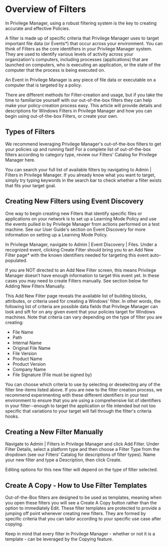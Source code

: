 [title]: # (Overview of Filters)
[tags]: # (architecture)
[priority]: # (20)
# Overview of Filters
In Privilege Manager, using a robust filtering system is the key to creating accurate and effective Policies.

A filter is made up of specific criteria that Privilege Manager uses to target important file data (or Events*) that occur across your environment. You can think of Filters as the core identifiers in your Privilege Manager system. They are used to identify various levels of activity across your organization's computers, including processes (applications) that are launched on computers, who is executing an application, or the state of the computer that the process is being executed on.

An Event in Privilege Manager is any piece of file data or executable on a computer that is targeted by a policy.

There are different methods for Filter-creation and usage, but if you take the time to familiarize yourself with our out-of-the-box filters they can help make your policy-creation process easy. This article will provide details and descriptions for Windows Filters in Privilege Manager and how you can begin using out-of-the-box Filters, or create your own.

## Types of Filters
We recommend leveraging Privilege Manager's out-of-the-box filters to get your policies up and running fast! For a complete list of out-of-the-box filters according to category type, review our Filters' Catalog for Privilege Manager here.

You can search your full list of available filters by navigating to Admin | Filters in Privilege Manager. If you already know what you want to target, simply try typing keywords in the search bar to check whether a filter exists that fits your target goal.

## Creating New Filters using Event Discovery

One way to begin creating new Filters that identify specific files or applications on your network is to set up a Learning Mode Policy and use the events pulled in by Privilege Manager from actions performed on a test machine. See our User Guide's section on Event Discovery for more information on setting up a Learning Mode Policy.

In Privilege Manager, navigate to Admin | Event Discovery | Files. Under a recognized event, clicking Create Filter should bring you to an Add New Filter page* with the known identifiers needed for targeting this event auto-populated.

If you are NOT directed to an Add New Filter screen, this means Privilege Manager doesn’t have enough information to target this event yet. In these cases you may need to create Filters manually. See section below for Adding New Filters Manually.

This Add New Filter page reveals the available list of building blocks, attributes, or criteria used for creating a Windows' filter. In other words, the following list of criteria are possible data fields that Privilege Manager can look and sift for on any given event that your policies target for Windows machines. Note that criteria can vary depending on the type of filter you are creating:

* File Name
* Path
* Internal Name
* Original File Name
* File Version
* Product Name
* Product Version
* Company Name
* File Signature (File must be signed by)

<User-added image>

You can choose which criteria to use by selecting or deselecting any of the filter line-items listed above. If you are new to the filter creation process, we recommend experimenting with these different identifiers in your test environment to ensure that you are using a comprehensive list of identifiers in your filter--enough to target the application or file intended but not too specific that variations to your target will fall through the filter's criteria hooks.

## Creating a New Filter Manually

Navigate to Admin | Filters in Privilege Manager and click Add Filter. Under Filter Details, select a platform type and then choose a Filter Type from the dropdown (see our Filters’ Catalog for descriptions of filter types). Name your new filter and type a Description, then click Create.

Editing options for this new filter will depend on the type of filter selected.

## Create A Copy - How to Use Filter Templates

Out-of-the-Box filters are designed to be used as templates, meaning when you open these filters you will see a Create A Copy button rather than the option to immediately Edit. These filter templates are protected to provide a jumping off point whenever creating new filters. They are formed by specific criteria that you can tailor according to your specific use case after copying.

Keep in mind that every filter in Privilege Manager - whether or not it is a template - can be leveraged by the Copying feature.

<User-added image>